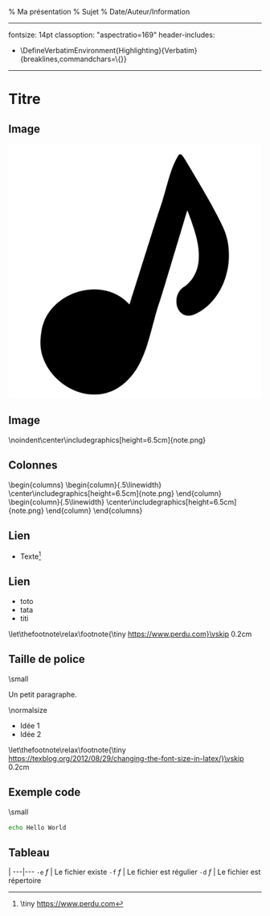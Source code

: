 % Ma présentation
% Sujet
% Date/Auteur/Information

---
fontsize: 14pt
classoption: "aspectratio=169"
header-includes:
 - \DefineVerbatimEnvironment{Highlighting}{Verbatim}{breaklines,commandchars=\\\{\}}
---

# Titre

## Image
![Outils](note.png)

## Image
\noindent\center\includegraphics[height=6.5cm]{note.png}

## Colonnes
\begin{columns}
    \begin{column}{.5\linewidth}
        \center\includegraphics[height=6.5cm]{note.png}
    \end{column}
    \begin{column}{.5\linewidth}
        \center\includegraphics[height=6.5cm]{note.png}
    \end{column}
\end{columns}


## Lien
- Texte[^link]

[^link]: \tiny https://www.perdu.com


## Lien

- toto
- tata
- titi

\let\thefootnote\relax\footnote{\tiny https://www.perdu.com}\vskip 0.2cm


## Taille de police

\small

Un petit paragraphe.

\normalsize

- Idée 1
- Idée 2

\let\thefootnote\relax\footnote{\tiny https://texblog.org/2012/08/29/changing-the-font-size-in-latex/}\vskip 0.2cm


## Exemple code

\small

```sh
echo Hello World
```


## Tableau

 | 
---|---
`-e` $f$ | Le fichier existe
`-f` $f$ | Le fichier est régulier
`-d` $f$ | Le fichier est répertoire



